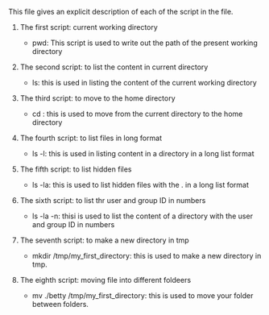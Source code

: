 This file gives an explicit description of each of the script in the file.

1. 	The first script: current working directory
 	- pwd: This script is used to write out the path of the present working directory

2.	The second script: to list the content in current directory
	- ls: this is used in listing the content of the current working directory

3.	The third script: to move to the home directory
	- cd \: this is used to move from the current directory to the home directory

4.	The fourth script: to list files in long format
	- ls -l: this is used in listing content in a directory in a long list format

5.	The fifth script: to list hidden files
	- ls -la: this is used to list hidden files with the . in a long list format

6.	The sixth script: to list thr user and group ID in numbers
	- ls -la -n: thisi is used to list the content of a directory with the user and group ID in numbers

7.	The seventh script: to make a new directory in tmp
	- mkdir /tmp/my_first_directory: this is used to make a new directory in tmp.

8.	The eighth script: moving file into different foldeers
	- mv ./betty /tmp/my_first_directory: this is used to move your folder between folders.
